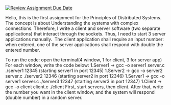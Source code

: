 [![Review Assignment Due Date](https://classroom.github.com/assets/deadline-readme-button-24ddc0f5d75046c5622901739e7c5dd533143b0c8e959d652212380cedb1ea36.svg)](https://classroom.github.com/a/Bp585G7b)

Hello, this is the first assignment for the Principles of Distributed Systems. The concept is about Understanding the systems with complex connections. Therefore, I write a client and server software (two separate applications) that interact through the sockets. Thus, I need to start 3 server applications manually.  The client application shall require an input number: when entered, one of the server applications  shall respond with double the entered number.

To run the code: open the terminal(4 window, 1 for client, 3 for server app)
For each window, write the code below:
1.Server1 -> gcc -o server1 server.c
              ./server1 12345 (starting server1 in port 12345)
1.Server2 -> gcc -o server2 server.c
              ./server2 12346 (starting server2 in port 12346)
1.Server1 -> gcc -o server1 server.c
              ./server3 12347 (starting server3 in port 12347)
1.Client -> gcc -o client client.c
              ./client 
First, start servers, then client.
After that, write the number you want in the client window, and the system will respond (double number) in a random server.

    
